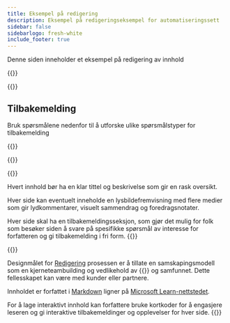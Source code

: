```yaml
---
title: Eksempel på redigering
description: Eksempel på redigeringseksempel for automatiseringssett
sidebar: false
sidebarlogo: fresh-white
include_footer: true
---
```

<div class="optional">

Denne siden inneholder et eksempel på redigering av innhold

</div>

{{<presentation slides="1,2">}}

<div class="optional">

{{<presentationStyles>}}

## Tilbakemelding

Bruk spørsmålene nedenfor til å utforske ulike spørsmålstyper for tilbakemelding

{{<questions name="contribution/sample.json" completed="Thank you for completing questions" showNavigationButtons=false >}}

</div>

</div>

{{<slideStyles>}}

{{<slide  id="slide1" audio="authoring/overview.mp3?v=1" description="Authoring Overview" localImage="/images/illustrations/Authoring-Overview.svg" >}}

Hvert innhold bør ha en klar tittel og beskrivelse som gir en rask oversikt.

Hver side kan eventuelt inneholde en lysbildefremvisning med flere medier som gir lydkommentarer, visuelt sammendrag og foredragsnotater.

Hver side skal ha en tilbakemeldingsseksjon, som gjør det mulig for folk som besøker siden å svare på spesifikke spørsmål av interesse for forfatteren og gi tilbakemelding i fri form.
{{</slide>}}

{{<slide  id="slide2" audio="authoring/goals.mp3" description="Authoring Goals" localImage="/images/illustrations/Authoring-Goals.svg" >}}

Designmålet for [Redigering](/nb/contribution/authoring) prosessen er å tillate en samskapingsmodell som en kjerneteambuilding og vedlikehold av {{<product-name>}} og samfunnet. Dette fellesskapet kan være med kunder eller partnere.

Innholdet er forfattet i [Markdown](https://learn.microsoft.com/contribute/markdown-reference) ligner på [Microsoft Learn-nettstedet](https://learn.microsoft.com).

For å lage interaktivt innhold kan forfattere bruke kortkoder for å engasjere leseren og gi interaktive tilbakemeldinger og opplevelser for hver side.
{{</slide>}}
